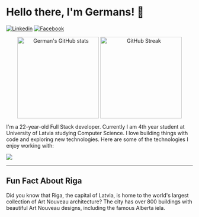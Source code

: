 # Hello there, I'm Germans! 👋
[![Linkedin](https://img.shields.io/badge/-Linkedin-000?&logo=Linkedin)](https://www.linkedin.com/in/germans-rakitenko/)
[![Facebook](https://img.shields.io/badge/-Facebook-000?&logo=Facebook)](https://www.facebook.com/germans.rakitenko)

<p align="middle" >
  <img align="top" alt="German's GitHub stats" src="https://github-readme-stats.vercel.app/api?username=rakitenkogermans&show_icons=true" height="220px" />
  <img align="top" alt="GitHub Streak" src="https://streak-stats.demolab.com?user=rakitenkogermans&hide_border=true&date_format=M%20j%5B%2C%20Y%5D" height="220px" /> 
</p>

I'm a 22-year-old Full Stack developer. Currently I am 4th year student at University of Latvia studying Computer Science. I love building things with code and exploring new technologies. Here are some of the technologies I enjoy working with:

<p align="left">
  <a href="https://skillicons.dev">
    <img src="https://skillicons.dev/icons?i=js,ts,react,next,redux,scss,materialui,tailwind,nodejs,express,jest,mongodb,mysql,babel,webpack,linux,nginx,git" />
  </a>
</p>

------------

## Fun Fact About Riga

Did you know that Riga, the capital of Latvia, is home to the world's largest collection of Art Nouveau architecture? The city has over 800 buildings with beautiful Art Nouveau designs, including the famous Alberta iela.


